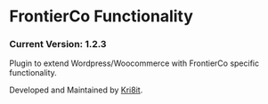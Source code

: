 # FrontierCo Functionality
### Current Version: 1.2.3

Plugin to extend Wordpress/Woocommerce with FrontierCo specific functionality.

Developed and Maintained by [Kri8it](https://kri8it.com/).
